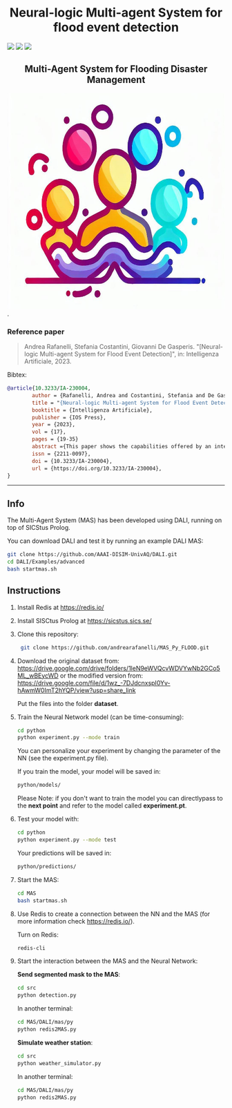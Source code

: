 <h1 align="center"> Neural-logic Multi-agent System for flood event detection </h1>
<div>
<img src=https://img.shields.io/badge/PyTorch-%23EE4C2C.svg?style=for-the-badge&logo=PyTorch&logoColor=white>
<img src=https://img.shields.io/badge/License-Apache_2.0-blue.svg?style=for-the-badge&logo=PyTorch>
<img src=https://img.shields.io/badge/redis-%23DD0031.svg?style=for-the-badge&logo=redis&logoColor=white>
</div>



<h2 align="center">Multi-Agent System for Flooding Disaster Management</h2>

<img src= ./ASSETS/Image.jpeg class="center" height=500px width=700 px>.

### Reference paper

> Andrea Rafanelli, Stefania Costantini, Giovanni De Gasperis. "[Neural-logic Multi-agent System for Flood Event Detection]", in: Intelligenza Artificiale, 2023.

Bibtex: 
```bibtex
@article{10.3233/IA-230004,
	    author = {Rafanelli, Andrea and Costantini, Stefania and De Gasperis, Giovanni},
	    title = "{Neural-logic Multi-agent System for Flood Event Detection}",
	    booktitle = {Intelligenza Artificiale},
	    publisher = {IOS Press},
	    year = {2023},
	    vol = {17},
	    pages = {19-35}
	    abstract ={This paper shows the capabilities offered by an integrated neural-logic multi-agent system (MAS). Our case study encompasses logical agents and a deep learning (DL) component, to devise a system specialised in monitoring flood events for civil protection purposes. More precisely, we describe a prototypical framework consisting of a set of intelligent agents, which perform various tasks and communicate with each other to efficiently generate alerts during flood crisis events. Alerts are only delivered when at least two separates sources agree on an event on the same zone, i.e. aerial images and severe weather reports. Images are segmented by a neural network trained over eight classes of topographical entities. The resulting mask is analysed by a Logic Image Descriptor (LID) which then submit the perception to a logical agent.,}
	    issn = {2211-0097},
	    doi = {10.3233/IA-230004},
	    url = {https://doi.org/10.3233/IA-230004},
}	
```

-------------------------------------------------------------------------------------

## Info

The Multi-Agent System (MAS) has been developed using DALI, running on top of SICStus Prolog. 

You can download DALI and test it by running an example DALI MAS:
```sh
git clone https://github.com/AAAI-DISIM-UnivAQ/DALI.git
cd DALI/Examples/advanced
bash startmas.sh
```

## Instructions

1. Install Redis at https://redis.io/
2. Install SISCtus Prolog at https://sicstus.sics.se/
3. Clone this repository: 
   ```sh
    git clone https://github.com/andrearafanelli/MAS_Py_FLOOD.git
   ```
4. Download the original dataset from:  https://drive.google.com/drive/folders/1leN9eWVQcvWDVYwNb2GCo5ML_wBEycWD or the modified version from: https://drive.google.com/file/d/1wz_-7DJdcnxspI0Yv-hAwmW0ImT2hYQP/view?usp=share_link

   Put the files into the folder **dataset**.

5. Train the Neural Network model (can be time-consuming):
   ```sh
   cd python
   python experiment.py --mode train
   ```
   You can personalize your experiment by changing the parameter of the NN (see the experiment.py file).

   If you train the model, your model will be saved in:
   ```sh
   python/models/ 
   ```
   Please Note: if you don't want to train the model you can directlypass to the **next point** and refer to the model called **experiment.pt**.

6. Test your model with:
   ```sh
   cd python
   python experiment.py --mode test
   ```
   Your predictions will be saved in:
   ```sh
   python/predictions/ 
   ```

7. Start the MAS:

   ```sh
   cd MAS
   bash startmas.sh 
   ```
  
8. Use Redis to create a connection between the NN and the MAS (for more information check https://redis.io/).

   Turn on Redis:
   ```sh
   redis-cli
   ```
9. Start the interaction between the MAS and the Neural Network: 

   **Send segmented mask to the MAS**:

    ```sh
    cd src
    python detection.py 
    ```
    In another terminal:

     ```sh
     cd MAS/DALI/mas/py
     python redis2MAS.py 
     ```

   **Simulate weather station**: 

     ```sh
     cd src
     python weather_simulator.py 
     ```

     In another terminal:

     ```sh
     cd MAS/DALI/mas/py
     python redis2MAS.py 
     ```

 
